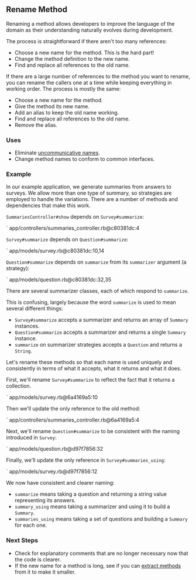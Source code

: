 ## Rename Method

Renaming a method allows developers to improve the language of the domain as
their understanding naturally evolves during development.

The process is straightforward if there aren't too many references:

* Choose a new name for the method. This is the hard part!
* Change the method definition to the new name.
* Find and replace all references to the old name.

If there are a large number of references to the method you want to rename, you
can rename the callers one at a time while keeping everything in working order.
The process is mostly the same:

* Choose a new name for the method.
* Give the method its new name.
* Add an alias to keep the old name working.
* Find and replace all references to the old name.
* Remove the alias.

### Uses

* Eliminate [uncommunicative names](#uncommunicative-name).
* Change method names to conform to common interfaces.

### Example

In our example application, we generate summaries from answers to surveys. We
allow more than one type of summary, so strategies are employed to handle the
variations. There are a number of methods and dependencies that make this work.

`SummariesController#show` depends on `Survey#summarize`:

` app/controllers/summaries_controller.rb@c80381dc:4

`Survey#summarize` depends on `Question#summarize`:

` app/models/survey.rb@c80381dc:10,14

`Question#summarize` depends on `summarize` from its `summarizer` argument (a
strategy):

` app/models/question.rb@c80381dc:32,35

There are several summarizer classes, each of which respond to `summarize`.

This is confusing, largely because the word `summarize` is used to mean several
different things:

* `Survey#summarize` accepts a summarizer and returns an array of `Summary`
  instances.
* `Question#summarize` accepts a summarizer and returns a single `Summary`
  instance.
* `summarize` on summarizer strategies accepts a `Question` and returns a
  `String`.

Let's rename these methods so that each name is used uniquely and consistently
in terms of what it accepts, what it returns and what it does.

First, we'll rename `Survey#summarize` to reflect the fact that it returns a
collection.

` app/models/survey.rb@6a4169a5:10

Then we'll update the only reference to the old method:

` app/controllers/summaries_controller.rb@6a4169a5:4

Next, we'll rename `Question#summarize` to be consistent with the naming
introduced in `Survey`:

` app/models/question.rb@d97f7856:32

Finally, we'll update the only reference in `Survey#summaries_using`:

` app/models/survey.rb@d97f7856:12

We now have consistent and clearer naming:

* `summarize` means taking a question and returning a string value representing
  its answers.
* `summary_using` means taking a summarizer and using it to build a `Summary`.
* `summaries_using` means taking a set of questions and building a `Summary` for
  each one.

### Next Steps

* Check for explanatory comments that are no longer necessary now that the code
  is clearer.
* If the new name for a method is long, see if you can [extract
  methods](#extract-method) from it to make it smaller.
